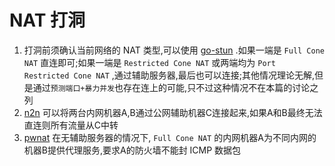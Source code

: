 # NAT 打洞
1. 打洞前须确认当前网络的 NAT 类型,可以使用 [go-stun](https://github.com/ccding/go-stun) .如果一端是 `Full Cone NAT` 直连即可;如果一端是 `Restricted Cone NAT` 或两端均为 `Port Restricted Cone NAT` ,通过辅助服务器,最后也可以连接;其他情况理论无解,但是通过`预测端口+暴力并发`也存在连上的可能,只不过这种情况不在本篇的讨论之列
2. [n2n](https://github.com/ntop/n2n) 可以将两台内网机器A,B通过公网辅助机器C连接起来,如果A和B最终无法直连则所有流量从C中转
3. [pwnat](https://github.com/samyk/pwnat) 在无辅助服务器的情况下, `Full Cone NAT` 的内网机器A为不同内网的机器B提供代理服务,要求A的防火墙不能封 ICMP 数据包